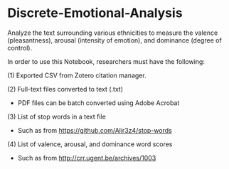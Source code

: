 # Discrete-Emotional-Analysis

 Analyze the text surrounding various ethnicities to measure the valence (pleasantness), arousal (intensity of emotion), and dominance (degree of control).
 
 In order to use this Notebook, researchers must have the following:
 
 (1) Exported CSV from Zotero citation manager.
 
 (2) Full-text files converted to text (.txt)
   - PDF files can be batch converted using Adobe Acrobat
 
 (3) List of stop words in a text file
   - Such as from https://github.com/Alir3z4/stop-words
 
 (4) List of valence, arousal, and dominance word scores
   - Such as from http://crr.ugent.be/archives/1003
